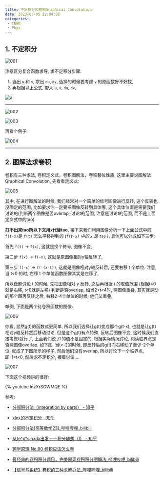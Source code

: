 ```yaml
---
title: 不定积分和卷积Graphical Convolution
date: 2023-05-05 22:04:08
categories:
 - INWK
 - Phys
---
```


## 1. 不定积分 

![001](001-3335443.png)

注意区分复合函数求导, 求不定积分步骤: 

1. 选出 `u` 和 `v`, 求出 `du`, `dv`, 选择的时候要考虑 `v` 的原函数好不好找, 
2. 再根据以上公式, 带入  `u`, `v`,  `du`, `dv`,

![a](a.png)

-----

![002](002.png)

![003](003.png)

再看个例子:

![004](004.png)

-----

## 2. 图解法求卷积

卷积有三种求法, 卷积定义式，卷积图解法，卷积移位性质, 这里主要说图解法 Graphical Convolution, 先看看定义式:

![005](005-3344982.png)

其中, 在进行图解法的时候, 我们经常对一个简单的信号图像进行反转, 这个反转也没固定的范围, 比如要求你一定要把图像反转到具体哪, 这个具体位置是需要我们讨论的(判断两个图像是否overlap, 讨论t的范围, 注意是讨论t的范围, 而不是上面定义式中的tao)

**打不出来tao所以下文用`x`代替tao,** 接下来我们利用图像分析一下上面公式中的 `f(t-x)`是 `f(t)` 怎么平移得到的 *(`f(t-x)` 中的 `x` 是 `tao` )*,  具体可以分成如下三步: 

首先 `f(t)` -> `f(x)`, 这就是换个符号, 图像不变, 

第二步 `f(x)`  -> `f(-x)`, 这就是原图像相对y轴反转了, 

第三步 `f(-x)` ->  `f(-(x-t))`,  这就是图像相对y轴反转后, 还要右移 t 个单位. 注意, 当 t<0 的时, 右移 t 个单位函数图像其实是左移了, 

所以做题讨论 t 的时候, 先把图像相对 y 反转, 之后再根据 t 的取值范围 (根据t>0就是右移, t<0就是左移) 判断是否overlap, 如当2<t<4时, 两图像重叠, 其实就是动的那个图再反转之后, 右移2-4个单位的时候, 他们又重叠, 

举例, 下面是两个待卷积函数的图像:

![006](006.png)

你看, 显然g(t)的函数式更简单, 所以我们选择让g(t)变成那个g(t-x), 也就是让g(t)相对y轴反转然后移动讨论, 但是这个g(t)有点特殊, 反转后图像不变, 这时候我们直接考虑t就行了, 上面我们说了t的值不是固定的, 根据实际情况讨论, 判读临界点是否两图像overlap, 如下图, 当t<-2的时候, 即反转后的g(t)向右移动了至少-2个单位, 就成了下图所示的样子, 然后他们没有overlap, 所以讨论下一个临界点, 即-1<t<0, 然后求不定积分, 接着讨论....

![007](007.png)

下面这个视频讲的很好:

{% youtube lnzXrSGWMQE %}

参考: 

- [分部积分法（integration by parts） - 知乎](https://zhuanlan.zhihu.com/p/41545813)
- [xlnx的不定积分 - 知乎](https://zhuanlan.zhihu.com/p/447504951)
- [分部积分法[高等数学23]_哔哩哔哩_bilibili](https://www.bilibili.com/video/BV1DS4y1D7n5/?vd_source=96c3a39c0ce50f46009a7b1394fbbcf9)
- [从∫e^x*sinxdx出发——积分随想（I） - 知乎](https://zhuanlan.zhihu.com/p/32850408)

- [珂学原理 No.90 卷积应该怎么卷](https://www.youtube.com/watch?v=lnzXrSGWMQE&list=PLYdJCSN8wbG8F08QEPdTdx7FDPH7IGx7P&index=9)

- [最经典的卷积积分题目，完美展现卷积积分图解法_哔哩哔哩_bilibili](https://www.bilibili.com/video/BV1TK41127sT/?vd_source=96c3a39c0ce50f46009a7b1394fbbcf9)
- [【信号与系统】卷积的三种求解办法_哔哩哔哩_bilibili](https://www.bilibili.com/video/BV1Nr4y117V9/?vd_source=96c3a39c0ce50f46009a7b1394fbbcf9)
